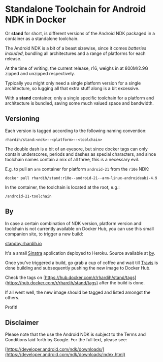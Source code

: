 # Standalone Toolchain for Android NDK in Docker

Or **stand** for short, is different versions of the Android NDK packaged in a
container as a standalone toolchain.

The Android NDK is a bit of a beast sizewise, since it comes *batteries
included*, bundling all architectures and a range of platforms for each release.

At the time of writing, the current release, r16, weighs in at 800M/2.9G zipped
and unzipped respectively.

Typically you might only need a single platform version for a single
architecture, so lugging all that extra stuff along is a bit excessive.

With a **stand** container, only a single specific toolchain for a platform and
architecture is bundled, saving some much valued space and bandwidth.

## Versioning

Each version is tagged according to the following naming convention:

`rhardih/stand:<ndk>--<platform>--<toolchain>`

The double dash is a bit of an eyesore, but since docker tags can only contain
underscores, periods and dashes as special characters, and since toolchain names
contain a mix of all three, this is a necessary evil.

E.g. to pull an `arm` container for platform `android-21` from the `r10e` NDK:

`docker pull rhardih/stand:r10e--android-21--arm-linux-androideabi-4.9`

In the container, the toolchain is located at the root, e.g.:

`/android-21-toolchain`

## By

In case a certain combination of NDK version, platform version and toolchain is not
currently available on Docker Hub, you can use this small companion site, to trigger a new build:

[standby.rhardih.io](https://standby.rhardih.io)

It's a small [Sinatra](http://sinatrarb.com) application deployed to Heroku.
Source available at [by](https://github.com/rhardih/by).

Once you've triggered a build, go grab a cup of coffee and wait till [Travis](https://travis-ci.org/rhardih/stand) is done building and subsequently pushing
the new image to Docker Hub.

Check the tags on [https://hub.docker.com/r/rhardih/stand/tags](https://hub.docker.com/r/rhardih/stand/tags) after the build is done.

If all went well, the new image should be tagged and listed amongst the others.

Profit!

## Disclaimer

Please note that the use the Android NDK is subject to the Terms and Conditions
laid forth by Google. For the full text, please see:

[https://developer.android.com/ndk/downloads/](https://developer.android.com/ndk/downloads/index.html)
